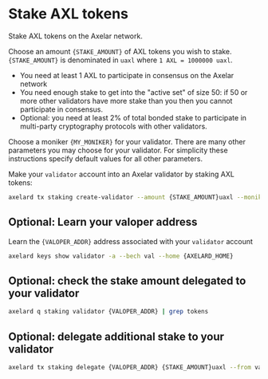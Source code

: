 # Stake AXL tokens

Stake AXL tokens on the Axelar network.

Choose an amount `{STAKE_AMOUNT}` of AXL tokens you wish to stake. `{STAKE_AMOUNT}` is denominated in `uaxl` where `1 AXL = 1000000 uaxl`.

- You need at least 1 AXL to participate in consensus on the Axelar network
- You need enough stake to get into the "active set" of size 50: if 50 or more other validators have more stake than you then you cannot participate in consensus.
- Optional: you need at least 2% of total bonded stake to participate in multi-party cryptography protocols with other validators.

Choose a moniker `{MY_MONIKER}` for your validator. There are many other parameters you may choose for your validator. For simplicity these instructions specify default values for all other parameters.

Make your `validator` account into an Axelar validator by staking AXL tokens:

```bash
axelard tx staking create-validator --amount {STAKE_AMOUNT}uaxl --moniker "{MY_MONIKER}" --commission-rate="0.10" --commission-max-rate="0.20" --commission-max-change-rate="0.01" --min-self-delegation="1" --pubkey="$(axelard tendermint show-validator)" --from validator
```

## Optional: Learn your valoper address

Learn the `{VALOPER_ADDR}` address associated with your `validator` account

```bash
axelard keys show validator -a --bech val --home {AXELARD_HOME}
```

## Optional: check the stake amount delegated to your validator

```bash
axelard q staking validator {VALOPER_ADDR} | grep tokens
```

## Optional: delegate additional stake to your validator

```bash
axelard tx staking delegate {VALOPER_ADDR} {STAKE_AMOUNT}uaxl --from validator
```
